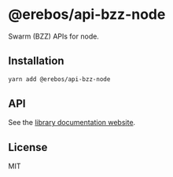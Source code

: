# @erebos/api-bzz-node

Swarm (BZZ) APIs for node.

## Installation

```sh
yarn add @erebos/api-bzz-node
```

## API

See the [library documentation website](https://erebos.js.org/docs/api-bzz).

## License

MIT
